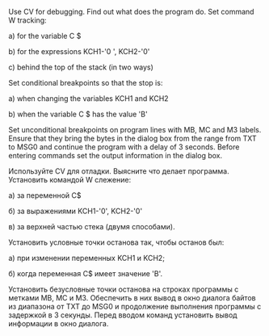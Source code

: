 
Use CV for debugging. Find out what does the program do. Set command W tracking: 

a) for the variable C $ 

b) for the expressions KCH1-'0 ', KCH2-'0' 

c) behind the top of the stack (in two ways)

Set conditional breakpoints so that the stop is: 

a) when changing the variables KCH1 and KCH2 

b) when the variable C $ has the value 'B'

Set unconditional breakpoints on program lines with MB, MC and M3 labels. Ensure that they bring the bytes in the dialog box from the range from TXT to MSG0 and continue the program with a delay of 3 seconds. Before entering commands set the output information in the dialog box.

Используйте CV для отладки. Выясните что делает программа. Установить командой W слежение:

а) за переменной С$

б) за выражениями KCH1-'0', KCH2-'0'

в) за верхней частью стека (двумя способами).

Установить условные точки останова так, чтобы останов был: 

a) при изменении переменных KCH1 и KCH2; 

б) когда переменная C$ имеет значение 'B'.

Установить безусловные точки останова на строках программы с метками MB, MC и M3. Обеспечить в них вывод в окно диалога байтов из диапазона от TXT до MSG0 и продолжение выполнения программы с задержкой в 3 секунды. Перед вводом команд установить вывод информации в окно диалога.
